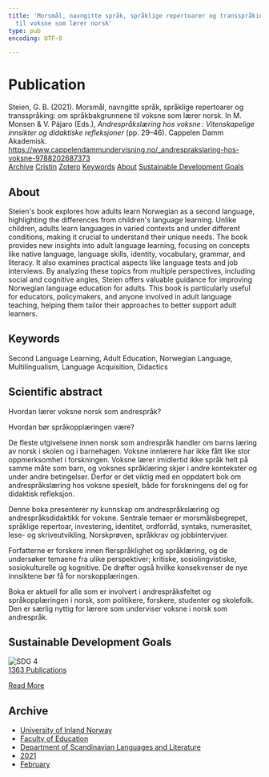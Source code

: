 ```yaml
---
title: 'Morsmål, navngitte språk, språklige repertoarer og transspråking: om språkbakgrunnene
  til voksne som lærer norsk'
type: pub
encoding: UTF-8

---
```

<h1>Publication</h1>
<article id="csl-bib-container-45ZI4C9A" class="csl-bib-container">
  <div class="csl-bib-body"> <div class="csl-entry">Steien, G. B. (2021). Morsmål, navngitte språk, språklige repertoarer og transspråking: om språkbakgrunnene til voksne som lærer norsk. In M. Monsen &#38; V. Pájaro (Eds.), <i>Andrespråkslæring hos voksne : Vitenskapelige innsikter og didaktiske refleksjoner</i> (pp. 29–46). Cappelen Damm Akademisk. <a href="https://www.cappelendammundervisning.no/_andresprakslaring-hos-voksne-9788202687373">https://www.cappelendammundervisning.no/_andresprakslaring-hos-voksne-9788202687373</a></div> </div>
  <div class="csl-bib-buttons">
    <a href="#taxonomy-article-45ZI4C9A" alt="archive" class="csl-bib-button">Archive</a>
    <a href="https://app.cristin.no/results/show.jsf?id=1894201" alt="Cristin" class="csl-bib-button">Cristin</a>
    <a href="http://zotero.org/groups/5881554/items/45ZI4C9A" alt="Zotero" class="csl-bib-button">Zotero</a>
    <a href="#keywords-article-45ZI4C9A" alt="keywords" class="csl-bib-button">Keywords</a>
    <a href="#about-article-45ZI4C9A" alt="about_pub" class="csl-bib-button">About</a>
    <a href="#sdg-article-45ZI4C9A" alt="sdg" class="csl-bib-button">Sustainable Development Goals</a>
  </div>
  <div id="csl-bib-meta-container-45ZI4C9A"></div>
</article>
<div id="csl-bib-meta-45ZI4C9A" class="csl-bib-meta">
  <article id="about-article-45ZI4C9A" class="about_pub-article">
    <h1>About</h1>
    Steien's book explores how adults learn Norwegian as a second language, highlighting the differences from children's language learning. Unlike children, adults learn languages in varied contexts and under different conditions, making it crucial to understand their unique needs. The book provides new insights into adult language learning, focusing on concepts like native language, language skills, identity, vocabulary, grammar, and literacy. It also examines practical aspects like language tests and job interviews. By analyzing these topics from multiple perspectives, including social and cognitive angles, Steien offers valuable guidance for improving Norwegian language education for adults. This book is particularly useful for educators, policymakers, and anyone involved in adult language teaching, helping them tailor their approaches to better support adult learners.
  </article>
  <article id="keywords-article-45ZI4C9A" class="keywords-article">
    <h1>Keywords</h1>
    Second Language Learning, Adult Education, Norwegian Language, Multilingualism, Language Acquisition, Didactics
  </article>
  <article id="abstract-article-45ZI4C9A" class="abstract-article">
    <h1>Scientific abstract</h1>
    Hvordan lærer voksne norsk som andrespråk? 
 
Hvordan bør språkopplæringen være? 
 
De fleste utgivelsene innen norsk som andrespråk handler om barns læring av norsk i skolen og i barnehagen. Voksne innlærere har ikke fått like stor oppmerksomhet i forskningen. Voksne lærer imidlertid ikke språk helt på samme måte som barn, og voksnes språklæring skjer i andre kontekster og under andre betingelser. Derfor er det viktig med en oppdatert bok om andrespråkslæring hos voksne spesielt, både for forskningens del og for didaktisk refleksjon. 
 
Denne boka presenterer ny kunnskap om andrespråkslæring og andrespråksdidaktikk for voksne. Sentrale temaer er morsmålsbegrepet, språklige repertoar, investering, identitet, ordforråd, syntaks, numerasitet, lese- og skriveutvikling, Norskprøven, språkkrav og jobbintervjuer. 
 
Forfatterne er forskere innen flerspråklighet og språklæring, og de undersøker temaene fra ulike perspektiver; kritiske, sosiolingvistiske, sosiokulturelle og kognitive. De drøfter også hvilke konsekvenser de nye innsiktene bør få for norskopplæringen. 
 
Boka er aktuell for alle som er involvert i andrespråksfeltet og språkopplæringen i norsk, som politikere, forskere, studenter og skolefolk. Den er særlig nyttig for lærere som underviser voksne i norsk som andrespråk.
  </article>
  <article id="sdg-article-45ZI4C9A" class="sdg-article">
    <h1>Sustainable Development Goals</h1>
    <div class="sdg-container"><div id="sdg4" class="sdg">
        <img src="{{< params subfolder >}}images/sdg/sdg04_en.png" class="image" alt="SDG 4">
        <div class="sdg-overlay">
          <a href="{{< params subfolder >}}en/archive/?sdg=4#archive" class="sdg-publication-count"><span>1363</span> Publications</a>
          <p><a href="https://sdgs.un.org/goals/goal4" class="sdg-read-more">Read More</a></p>
        </div>
      </div></div>
  </article>
  <article id="taxonomy-article-45ZI4C9A" class="taxonomy-article">
    <h1>Archive</h1>
    <ul>
      <li><a href="{{< params subfolder >}}en/archive/?key=3DCRN523">University of Inland Norway</a></li>
      <li><a href="{{< params subfolder >}}en/archive/?key=WYNZA47F">Faculty of Education</a></li>
      <li><a href="{{< params subfolder >}}en/archive/?key=T9U6ILTU">Department of Scandinavian Languages and Literature</a></li>
      <li><a href="{{< params subfolder >}}en/archive/?key=IAPSBJWP">2021</a></li>
      <li><a href="{{< params subfolder >}}en/archive/?key=INK4CSLC">February</a></li>
    </ul>
  </article>
</div>
